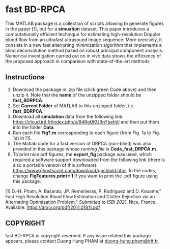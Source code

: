 # fast BD-RPCA
 
This MATLAB package is a collection of scripts allowing to generate figures in the paper [1], but for a **simuation** dataset. This paper introduces a computationally efficient technique for estimating high-resolution Doppler blood flow from an ultrafast ultrasound image sequence. More precisely, it consists in a new fast alternating minimization algorithm that implements a blind deconvolution method based on robust principal component analysis. Numerical investigation carried out on in vivo data shows the efficiency of the proposed approach in comparison with state-of-the-art methods


## Instructions
1. Download the package in .zip file (click green Code above) and then unzip it. Note that the **name** of the unzipped folder should be **fast_BDRPCA**.  
2. Set **Current Folder** of MATLAB to this unzipped folder, i.e. **fast_BDRPCA**.  
3. Download all **simulation** data from the following link: 
https://cloud.irit.fr/index.php/s/846gUKURnYbehVl and then put them into the folder **Data**.
4. Run each file **Fig?.m** corresponding to each figure (from Fig. 1a to Fig. 1d) in [1]. 
5. The Matlab code for a fast version of DRPCA (non-blind) was also provided in this package whose *running file* is **Code_fast_DRPCA.m**. 
6. To print nice pdf figures, the **export_fig** package was used, which required a software support downloaded from the following link (there is also a portable version of this software): https://www.ghostscript.com/download/gpcldnld.html. In the codes, change **FigFeatures.print= 1** if you want to print the .pdf figure using this package. 


[1] D.-H. Pham, A. Basarab, JP. Remenieras, P. Rodriguez and D. Kouame," Fast High Resolution Blood Flow Estimation and Clutter Rejection via an Alternating Optimization Problem," *Submitted to ISBI 2021*, Nice, France. Available: https://arxiv.org/pdf/2011.01811.pdf

## COPYRIGHT

fast BD-RPCA is copyright reserved. If any issue related this package appears, please contact Duong Hung PHAM at duong-hung.pham@irit.fr.
